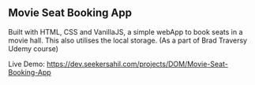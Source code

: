 ## Movie Seat Booking App

Built with HTML, CSS and VanillaJS, a simple webApp to book seats in a movie hall. This also utilises the local storage.
(As a part of Brad Traversy Udemy course)

Live Demo: https://dev.seekersahil.com/projects/DOM/Movie-Seat-Booking-App